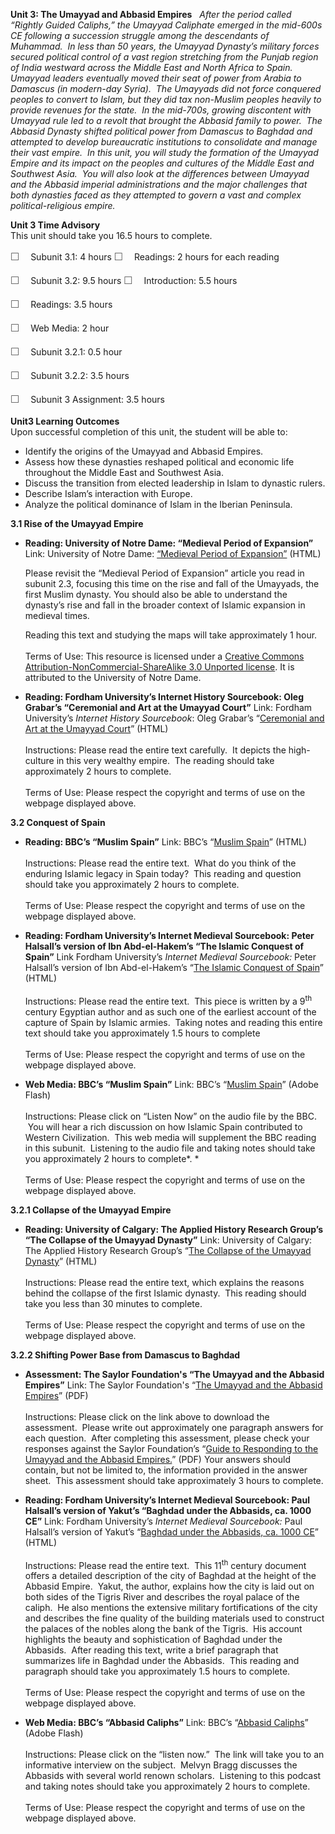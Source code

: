 **Unit 3: The Umayyad and Abbasid Empires** <span id="3"></span> 
*After the period called “Rightly Guided Caliphs,” the Umayyad Caliphate
emerged in the mid-600s CE following a succession struggle among the
descendants of Muhammad.  In less than 50 years, the Umayyad Dynasty’s
military forces secured political control of a vast region stretching
from the Punjab region of India westward across the Middle East and
North Africa to Spain.  Umayyad leaders eventually moved their seat of
power from Arabia to Damascus (in modern-day Syria).  The Umayyads did
not force conquered peoples to convert to Islam, but they did tax
non-Muslim peoples heavily to provide revenues for the state.  In the
mid-700s, growing discontent with Umayyad rule led to a revolt that
brought the Abbasid family to power.  The Abbasid Dynasty shifted
political power from Damascus to Baghdad and attempted to develop
bureaucratic institutions to consolidate and manage their vast empire. 
In this unit, you will study the formation of the Umayyad Empire and its
impact on the peoples and cultures of the Middle East and Southwest
Asia.  You will also look at the differences between Umayyad and the
Abbasid imperial administrations and the major challenges that both
dynasties faced as they attempted to govern a vast and complex
political-religious empire.*

**Unit 3 Time Advisory**  
This unit should take you 16.5 hours to complete.  
  
 <span
style="color: rgb(85, 85, 85); font-family: 'Myriad Pro', 'Gill Sans', 'Gill Sans MT', Calibri, sans-serif; font-size: 16px; line-height: 24px; text-align: left; -webkit-text-size-adjust: none; ">☐
   </span>Subunit 3.1: 4 hours
<span
style="color: rgb(85, 85, 85); font-family: 'Myriad Pro', 'Gill Sans', 'Gill Sans MT', Calibri, sans-serif; font-size: 16px; line-height: 24px; text-align: left; -webkit-text-size-adjust: none; ">☐
   </span>Readings: 2 hours for each reading

<span
style="color: rgb(85, 85, 85); font-family: 'Myriad Pro', 'Gill Sans', 'Gill Sans MT', Calibri, sans-serif; font-size: 16px; line-height: 24px; text-align: left; -webkit-text-size-adjust: none; ">☐
   </span>Subunit 3.2: 9.5 hours
<span
style="color: rgb(85, 85, 85); font-family: 'Myriad Pro', 'Gill Sans', 'Gill Sans MT', Calibri, sans-serif; font-size: 16px; line-height: 24px; text-align: left; -webkit-text-size-adjust: none; ">☐
   </span>Introduction: 5.5 hours  
  
 <span
style="color: rgb(85, 85, 85); font-family: 'Myriad Pro', 'Gill Sans', 'Gill Sans MT', Calibri, sans-serif; font-size: 16px; line-height: 24px; text-align: left; -webkit-text-size-adjust: none; ">☐
   </span>Readings: 3.5 hours  
  
 <span
style="color: rgb(85, 85, 85); font-family: 'Myriad Pro', 'Gill Sans', 'Gill Sans MT', Calibri, sans-serif; font-size: 16px; line-height: 24px; text-align: left; -webkit-text-size-adjust: none; ">☐
   </span>Web Media: 2 hour

<span
style="color: rgb(85, 85, 85); font-family: 'Myriad Pro', 'Gill Sans', 'Gill Sans MT', Calibri, sans-serif; font-size: 16px; line-height: 24px; text-align: left; -webkit-text-size-adjust: none; ">☐
   </span>Subunit 3.2.1: 0.5 hour  
  
 <span
style="color: rgb(85, 85, 85); font-family: 'Myriad Pro', 'Gill Sans', 'Gill Sans MT', Calibri, sans-serif; font-size: 16px; line-height: 24px; text-align: left; -webkit-text-size-adjust: none; ">☐
   </span>Subunit 3.2.2: 3.5 hours  
  
 <span
style="color: rgb(85, 85, 85); font-family: 'Myriad Pro', 'Gill Sans', 'Gill Sans MT', Calibri, sans-serif; font-size: 16px; line-height: 24px; text-align: left; -webkit-text-size-adjust: none; ">☐
   </span>Subunit 3 Assignment: 3.5 hours

**Unit3 Learning Outcomes**  
Upon successful completion of this unit, the student will be able to:  
-   Identify the origins of the Umayyad and Abbasid Empires.
-   Assess how these dynasties reshaped political and economic life
    throughout the Middle East and Southwest Asia.
-   Discuss the transition from elected leadership in Islam to dynastic
    rulers.
-   Describe Islam’s interaction with Europe.
-   Analyze the political dominance of Islam in the Iberian Peninsula.

**3.1 Rise of the Umayyad Empire** <span id="3.1"></span> 
-   **Reading: University of Notre Dame: “Medieval Period of
    Expansion”**
    Link: University of Notre Dame: [“Medieval Period of
    Expansion”](http://ocw.nd.edu/arabic-and-middle-east-studies/islamic-societies-of-the-middle-east-and-north-africa-religion-history-and-culture/lectures/lecture-3) (HTML)  
      
     Please revisit the “Medieval Period of Expansion” article you read
    in subunit 2.3, focusing this time on the rise and fall of the
    Umayyads, the first Muslim dynasty. You should also be able to
    understand the dynasty’s rise and fall in the broader context of
    Islamic expansion in medieval times.  
      
     Reading this text and studying the maps will take approximately 1
    hour.  
        
     Terms of Use: This resource is licensed under a [Creative Commons
    Attribution-NonCommercial-ShareAlike 3.0 Unported
    license](http://creativecommons.org/licenses/by-nc-sa/3.0/). It is
    attributed to the University of Notre Dame.  

-   **Reading: Fordham University’s Internet History Sourcebook: Oleg
    Grabar’s “Ceremonial and Art at the Umayyad Court”**
    Link: Fordham University’s *Internet History Sourcebook*: Oleg
    Grabar’s “[Ceremonial and Art at the Umayyad
    Court](http://www.fordham.edu/halsall/med/grabar1.asp)” (HTML)  
        
     Instructions: Please read the entire text carefully.  It depicts
    the high-culture in this very wealthy empire.  The reading should
    take approximately 2 hours to complete.  
        
     Terms of Use: Please respect the copyright and terms of use on the
    webpage displayed above.

**3.2 Conquest of Spain** <span id="3.2"></span> 
-   **Reading: BBC’s “Muslim Spain”**
    Link: BBC’s “[Muslim
    Spain](http://www.bbc.co.uk/religion/religions/islam/history/spain_1.shtml)”
    (HTML)  
        
     Instructions: Please read the entire text.  What do you think of
    the enduring Islamic legacy in Spain today?  This reading and
    question should take you approximately 2 hours to complete.  
        
     Terms of Use: Please respect the copyright and terms of use on the
    webpage displayed above.

-   **Reading: Fordham University’s Internet Medieval Sourcebook: Peter
    Halsall’s version of Ibn Abd-el-Hakem’s “The Islamic Conquest of
    Spain”**
    Link Fordham University’s *Internet Medieval Sourcebook:* Peter
    Halsall’s version of Ibn Abd-el-Hakem’s “[The Islamic Conquest of
    Spain](http://www.fordham.edu/halsall/source/conqspain.asp)”
    (HTML)  
        
     Instructions: Please read the entire text.  This piece is written
    by a 9<sup>th</sup> century Egyptian author and as such one of the
    earliest account of the capture of Spain by Islamic armies.  Taking
    notes and reading this entire text should take you approximately 1.5
    hours to complete  
        
     Terms of Use: Please respect the copyright and terms of use on the
    webpage displayed above.

-   **Web Media: BBC’s “Muslim Spain”**
    Link: BBC’s “[Muslim
    Spain](http://www.bbc.co.uk/programmes/p00548l1)” (Adobe Flash)  
        
     Instructions: Please click on “Listen Now” on the audio file by the
    BBC.  You will hear a rich discussion on how Islamic Spain
    contributed to Western Civilization.  This web media will supplement
    the BBC reading in this subunit.  Listening to the audio file and
    taking notes should take you approximately 2 hours to complete*. *  
        
     Terms of Use: Please respect the copyright and terms of use on the
    webpage displayed above.

**3.2.1 Collapse of the Umayyad Empire** <span id="3.2.1"></span> 
-   **Reading: University of Calgary: The Applied History Research
    Group’s “The Collapse of the Umayyad Dynasty”**
    Link: University of Calgary: The Applied History Research Group’s
    “[The Collapse of the Umayyad
    Dynasty](https://web.archive.org/web/20130330042325/http://www.ucalgary.ca/applied_history/tutor/islam/caliphate/umCollapse.html)”
    (HTML)  
        
     Instructions: Please read the entire text, which explains the
    reasons behind the collapse of the first Islamic dynasty.  This
    reading should take you less than 30 minutes to complete.  
        
     Terms of Use: Please respect the copyright and terms of use on the
    webpage displayed above.

**3.2.2 Shifting Power Base from Damascus to Baghdad** <span
id="3.2.2"></span> 
-   **Assessment: The Saylor Foundation's “The Umayyad and the Abbasid
    Empires”**
    Link: The Saylor Foundation's “[The Umayyad and the Abbasid
    Empires](https://resources.saylor.org/wwwresources/archived/site/wp-content/uploads/2012/04/HIST231-Unit-3-The-Umayyads-and-the-Abbasids-FINAL.pdf)”
    (PDF)  
        
     Instructions: Please click on the link above to download the
    assessment.  Please write out approximately one paragraph answers
    for each question.  After completing this assessment, please check
    your responses against the Saylor Foundation’s “[Guide to Responding
    to the Umayyad and the Abbasid
    Empires.](https://resources.saylor.org/wwwresources/archived/site/wp-content/uploads/2012/04/HIST231-Unit-3-Guide-to-Responding-to-The-Umayyads-and-the-Abbasids-FINAL.pdf)”
    (PDF) Your answers should contain, but not be limited to, the
    information provided in the answer sheet.  This assessment should
    take approximately 3 hours to complete.

-   **Reading: Fordham University’s Internet Medieval Sourcebook: Paul
    Halsall’s version of Yakut’s “Baghdad under the Abbasids, ca. 1000
    CE”**
    Link: Fordham University’s *Internet Medieval Sourcebook:* Paul
    Halsall’s version of Yakut’s “[Baghdad under the Abbasids, ca. 1000
    CE](http://www.fordham.edu/halsall/source/1000baghdad.asp)” (HTML)  
        
     Instructions: Please read the entire text.  This 11<sup>th</sup>
    century document offers a detailed description of the city of
    Baghdad at the height of the Abbasid Empire.  Yakut, the author,
    explains how the city is laid out on both sides of the Tigris River
    and describes the royal palace of the caliph.  He also mentions the
    extensive military fortifications of the city and describes the fine
    quality of the building materials used to construct the palaces of
    the nobles along the bank of the Tigris.  His account highlights the
    beauty and sophistication of Baghdad under the Abbasids.  After
    reading this text, write a brief paragraph that summarizes life in
    Baghdad under the Abbasids.  This reading and paragraph should take
    you approximately 1.5 hours to complete.  
        
     Terms of Use: Please respect the copyright and terms of use on the
    webpage displayed above.

-   **Web Media: BBC’s “Abbasid Caliphs”**
    Link: BBC’s “[Abbasid
    Caliphs](http://www.bbc.co.uk/programmes/p003hyfd)” (Adobe Flash)  
        
     Instructions: Please click on the “listen now.”  The link will take
    you to an informative interview on the subject.  Melvyn Bragg
    discusses the Abbasids with several world renown scholars. 
    Listening to this podcast and taking notes should take you
    approximately 2 hours to complete.  
        
     Terms of Use: Please respect the copyright and terms of use on the
    webpage displayed above.


